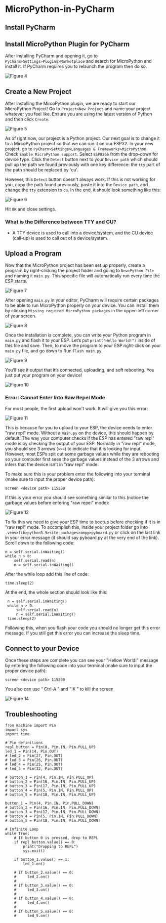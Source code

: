 # MicroPython-in-PyCharm
## Install PyCharm
## Install MicroPython Plugin for PyCharm
After installing PyCharm and opening it, go to `PyCharm>Settings>Plugins>Marketplace` and search for MicroPython and install it. If PyCharm requires you to relaunch the program then do so.

![Figure 4](/Images/figure04.png)

## Create a New Project
After installing the MircoPython plugin, we are ready to start our MicroPython Project! Go to `Project>New Project` and name your project whatever you feel like. Ensure you are using the latest version of Python and then click `Create`.

![Figure 5](/Images/figure05.png)

As of right now, our project is a Python project. Our next goal is to change it to a MircoPython project so that we can run it on our ESP32. In your new project, go to `PyCharm>Settings>Languages & Frameworks>MicroPython`. Check `Enable MicroPython support`. Select `ESP8266` from the drop-down for device type. Click the `Detect` button next to your `Device path` which should pull up the path we found previously with one key difference: the `tty` part of the path should be replaced by 'cu'. 

However, this `Detect` button doesn't always work. If this is not working for you, copy the path found previously, paste it into the `Device path`, and change the `tty` extension to `cu`. In the end, it should look something like this:

![Figure 6](/Images/figure06.png)

Hit `OK` and close settings.

### What is the Difference between TTY and CU?
- A TTY device is used to call into a device/system, and the CU device (call-up) is used to call out of a device/system. 

## Upload a Program
Now that the MicroPython project has been set up properly, create a program by right-clicking the project folder and going to `New>Python File` and naming it `main.py`. This specific file will automatically run every time the ESP starts.

![Figure 7](/Images/figure07.png)

After opening `main.py` in your editor, PyCharm will require certain packages to be able to run MicroPython properly on your device. You can install them by clicking `Missing required MicroPython packages` in the upper-left corner of your screen.

 ![Figure 8](/Images/figure08.png)

Once the installation is complete, you can write your Python program in `main.py` and flash it to your ESP. Let’s put `print("Hello World!")` inside of this file and save. Then, to move the program to your ESP right-click on your `main.py` file, and go down to Run `Flash main.py`. 

 ![Figure 9](/Images/figure09.png)

You’ll see it output that it’s connected, uploading, and soft rebooting. You just put your program on your device!

 ![Figure 10](/Images/figure10.png)

### Error: Cannot Enter Into Raw Repel Mode

For most people, the first upload won't work. It will give you this error:

 ![Figure 11](/Images/figure11.png)

 This is because for you to upload to your ESP, the device needs to enter "raw repl" mode. Without a `main.py` on the device, this should happen by default. The way your computer checks if the ESP has entered "raw repl" mode is by checking the output of your ESP. Normally in "raw repl" mode, you should see 3 arrows (`>>>`) to indicate that it is looking for input. However, most ESPs spit out some garbage values while they are rebooting so your computer first sees the garbage values instead of the 3 arrows and infers that the device isn't in "raw repl" mode. 

 To make sure this is your problem enter the following into your terminal (make sure to input the proper device path):

```
screen <device path> 115200
```

If this is your error you should see something similar to this (notice the garbage values before entering "raw repel" mode):

 ![Figure 12](/Images/figure12.png)

 To fix this we need to give your ESP time to bootup before checking if it is in "raw repl" mode. To accomplish this, inside your project folder go into `.venv>lib>python3.9>site-packages>ampy>pyboard.py` or click on the last link in your error message (it should say pyboard.py at the very end of the link). Scroll down to the following code:
 ```
 n = self.serial.inWaiting()
 while n > 0:
     self.serial.read(n)
     n = self.serial.inWaiting()
```
 After the while loop add this line of code:
```
time.sleep(2)
```
At the end, the whole section should look like this:
```
 n = self.serial.inWaiting()
 while n > 0:
     self.serial.read(n)
     n = self.serial.inWaiting()
 time.sleep(2)
```
Following this, when you flash your code you should no longer get this error message. If you still get this error you can increase the sleep time.

## Connect to your Device

Once these steps are complete you can see your "Hellow World!" message by entering the following code into your terminal (make sure to input the proper device path):
```
screen <device path> 115200
```

You also can use “ Ctrl-A ” and “ K ” to kill the screen

 ![Figure 14](/Images/figure14.png)

## Troubleshooting

```
from machine import Pin
import sys
import time

# Pin definitions
repl_button = Pin(0, Pin.IN, Pin.PULL_UP)
led_1 = Pin(14, Pin.OUT)
# led_2 = Pin(27, Pin.OUT)
# led_3 = Pin(26, Pin.OUT)
# led_4 = Pin(25, Pin.OUT)
# led_5 = Pin(32, Pin.OUT)

# button_1 = Pin(4, Pin.IN, Pin.PULL_UP)
# button_2 = Pin(16, Pin.IN, Pin.PULL_UP)
# button_3 = Pin(17, Pin.IN, Pin.PULL_UP)
# button_4 = Pin(5, Pin.IN, Pin.PULL_UP)
# button_5 = Pin(18, Pin.IN, Pin.PULL_UP)

button_1 = Pin(4, Pin.IN, Pin.PULL_DOWN)
# button_2 = Pin(16, Pin.IN, Pin.PULL_DOWN)
# button_3 = Pin(17, Pin.IN, Pin.PULL_DOWN)
# button_4 = Pin(5, Pin.IN, Pin.PULL_DOWN)
# button_5 = Pin(18, Pin.IN, Pin.PULL_DOWN)

# Infinite Loop
while True:
    # If button 0 is pressed, drop to REPL
    if repl_button.value() == 0:
        print("Dropping to REPL")
        sys.exit()

    if button_1.value() == 1:
        led_1.on()

    # if button_2.value() == 0:
    #     led_2.on()
    #
    # if button_3.value() == 0:
    #     led_3.on()
    #
    # if button_4.value() == 0:
    #     led_4.on()
    #
    # if button_5.value() == 0:
    #     led_5.on()

```

[^1]: [https://medium.com/@andymule/micropython-on-esp32-e54998966e9](https://medium.com/@andymule/micropython-in-pycharms-basic-setup-9169b497ec8a)
